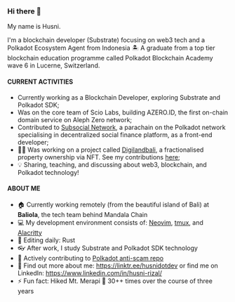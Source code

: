 ### Hi there 👋

My name is Husni.

I'm a blockchain developer (Substrate) focusing on web3 tech and a Polkadot Ecosystem Agent from Indonesia 🏝️
A graduate from a top tier blockchain education programme called Polkadot Blockchain Academy wave 6 in Lucerne, Switzerland.


#### CURRENT ACTIVITIES
- Currently working as a Blockchain Developer, exploring Substrate and Polkadot SDK;
- Was on the core team of Scio Labs, building AZERO.ID, the first on-chain domain service on Aleph Zero network;
- Contributed to [Subsocial Network](https://github.com/dappforce), a parachain on the Polkadot network specialising in decentralized social finance platform, as a front-end developer;
- 👨‍💻 Was working on a project called [Digilandbali](https://digilandbali.com/), a fractionalised property ownership via NFT. See my contributions [here](https://github.com/digilandbali/digilandbali-web);
- 💡 Sharing, teaching, and discussing about web3, blockchain, and Polkadot technology!

#### ABOUT ME
- 🏠 Currently working remotely (from the beautiful island of Bali) at **Baliola**, the tech team behind Mandala Chain
- 💻 My development environment consists of: [Neovim](https://neovim.io/), [tmux](https://github.com/tmux/tmux/wiki), and [Alacritty](https://alacritty.org/)
- 🧰 Editing daily: Rust
- 👓 After work, I study Substrate and Polkadot SDK technology
- 💪 Actively contributing to [Polkadot anti-scam repo](https://github.com/polkadot-js/phishing)
- 💬 Find out more about me: https://linktr.ee/husnidotdev or find me on LinkedIn: https://www.linkedin.com/in/husni-rizal/
- ⚡ Fun fact: Hiked Mt. Merapi 🌋 30++ times over the course of three years
